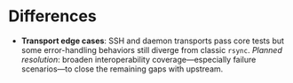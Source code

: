 # Differences

- **Transport edge cases**: SSH and daemon transports pass core tests but some
  error-handling behaviors still diverge from classic `rsync`.
  _Planned resolution_: broaden interoperability coverage—especially failure
  scenarios—to close the remaining gaps with upstream.
